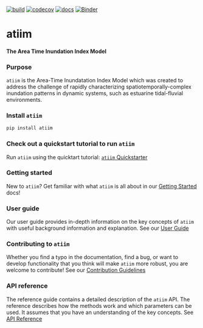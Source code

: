 [![build](https://github.com/crvernon/atiim/actions/workflows/build.yml/badge.svg)](https://github.com/crvernon/atiim/actions/workflows/build.yml)
[![codecov](https://codecov.io/gh/crvernon/atiim/branch/main/graph/badge.svg?token=MUYY7WOGCP)](https://codecov.io/gh/crvernon/atiim)
[![docs](https://github.com/crvernon/atiim/actions/workflows/pages/pages-build-deployment/badge.svg)](https://github.com/crvernon/atiim/actions/workflows/pages/pages-build-deployment)
[![Binder](https://mybinder.org/badge_logo.svg)](https://mybinder.org/v2/gh/crvernon/atiim/main?labpath=notebooks%2Fquickstarter.ipynb)

# atiim
#### The Area Time Inundation Index Model

### Purpose
`atiim` is the Area-Time Inundatation Index Model which was created to address the challenge of rapidly characterizing spatiotemporally-complex inundation patterns in dynamic systems, such as estuarine tidal-fluvial environments.

### Install `atiim`

```bash
pip install atiim
```

### Check out a quickstart tutorial to run `atiim`

Run `atiim` using the quicktart tutorial: [`atiim` Quickstarter](https://mybinder.org/v2/gh/crvernon/atiim/main?labpath=notebooks%2Fquickstarter.ipynb)

### Getting started

New to `atiim`?  Get familiar with what `atiim` is all about in our [Getting Started](https://crvernon.github.io/atiim/getting_started.html) docs!

### User guide

Our user guide provides in-depth information on the key concepts of `atiim` with useful background information and explanation.  See our [User Guide](www.google.com)

### Contributing to `atiim`

Whether you find a typo in the documentation, find a bug, or want to develop functionality that you think will make `atiim` more robust, you are welcome to contribute! See our [Contribution Guidelines](www.google.com)

### API reference
The reference guide contains a detailed description of the `atiim` API.  The reference describes how the methods work and which parameters can be used.  It assumes that you have an understanding of the key concepts.  See [API Reference](https://crvernon.github.io/atiim/atiim.html)
